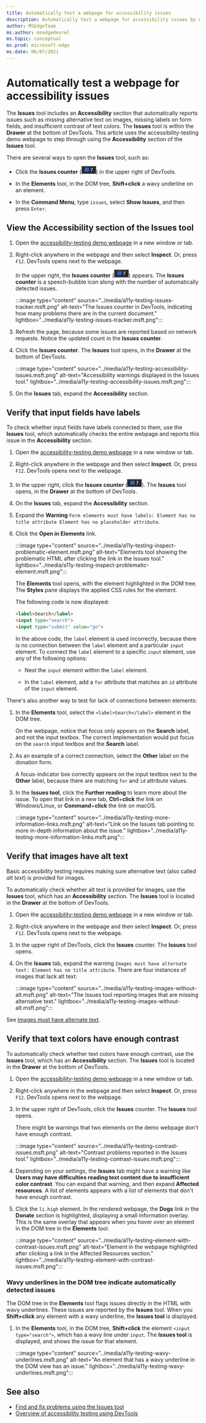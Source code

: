 ```yaml
---
title: Automatically test a webpage for accessibility issues
description: Automatically test a webpage for accessibility issues by using the Accessibility section of the Issues tool.
author: MSEdgeTeam
ms.author: msedgedevrel
ms.topic: conceptual
ms.prod: microsoft-edge
ms.date: 06/07/2021
---
```

# Automatically test a webpage for accessibility issues

The **Issues** tool includes an **Accessibility** section that automatically reports issues such as missing alternative text on images, missing labels on form fields, and insufficient contrast of text colors.  The **Issues** tool is within the **Drawer** at the bottom of DevTools.  This article uses the accessibility-testing demo webpage to step through using the **Accessibility** section of the **Issues** tool.

There are several ways to open the **Issues** tool, such as:

*  Click the **Issues counter** (![Issues counter.](../media/issues-counter-icon.msft.png)) in the upper right of DevTools.

*  In the **Elements** tool, in the DOM tree, **Shift+click** a wavy underline on an element.

*  In the **Command Menu**, type `issues`, select **Show Issues**, and then press `Enter`.


<!-- ====================================================================== -->
## View the Accessibility section of the Issues tool

1. Open the [accessibility-testing demo webpage](https://microsoftedge.github.io/Demos/devtools-a11y-testing/) in a new window or tab.

1. Right-click anywhere in the webpage and then select **Inspect**.  Or, press `F12`.  DevTools opens next to the webpage.

   In the upper right, the **Issues counter** (![Issues counter.](../media/issues-counter-icon.msft.png)) appears.  The **Issues counter** is a speech-bubble icon along with the number of automatically detected issues.

   :::image type="content" source="../media/a11y-testing-issues-tracker.msft.png" alt-text="The Issues counter in DevTools, indicating how many problems there are in the current document." lightbox="../media/a11y-testing-issues-tracker.msft.png":::

1. Refresh the page, because some issues are reported based on network requests.  Notice the updated count in the **Issues counter**.

1. Click the **Issues counter**.  The **Issues** tool opens, in the **Drawer** at the bottom of DevTools.

   :::image type="content" source="../media/a11y-testing-accessibility-issues.msft.png" alt-text="Accessibility warnings displayed in the Issues tool." lightbox="../media/a11y-testing-accessibility-issues.msft.png":::

1. On the **Issues** tab, expand the **Accessibility** section.


<!-- ====================================================================== -->
## Verify that input fields have labels

To check whether input fields have labels connected to them, use the **Issues** tool, which automatically checks the entire webpage and reports this issue in the **Accessibility** section.

1. Open the [accessibility-testing demo webpage](https://microsoftedge.github.io/Demos/devtools-a11y-testing/) in a new window or tab.

1. Right-click anywhere in the webpage and then select **Inspect**.  Or, press `F12`.  DevTools opens next to the webpage.

1. In the upper right, click the **Issues counter** (![Issues counter.](../media/issues-counter-icon.msft.png)).  The **Issues** tool opens, in the **Drawer** at the bottom of DevTools.

1. On the **Issues** tab, expand the **Accessibility** section.

1. Expand the **Warning** `Form elements must have labels: Element has no title attribute Element has no placeholder attribute`.

1. Click the **Open in Elements** link.

   :::image type="content" source="../media/a11y-testing-inspect-problematic-element.msft.png" alt-text="Elements tool showing the problematic HTML after clicking the link in the Issues tool." lightbox="../media/a11y-testing-inspect-problematic-element.msft.png":::
    
   The **Elements** tool opens, with the element highlighted in the DOM tree.  The **Styles** pane displays the applied CSS rules for the element.
  
   The following code is now displayed:

   ```html
   <label>Search</label>
   <input type="search">
   <input type="submit" value="go">
   ```

   In the above code, the `label` element is used incorrectly, because there is no connection between the `label` element and a particular `input` element.  To connect the `label` element to a specific `input` element, use any of the following options:

   *  Nest the `input` element within the `label` element.

   *  In the `label` element, add a `for` attribute that matches an `id` attribute of the `input` element.

There's also another way to test for lack of connections between elements:

1. In the **Elements** tool, select the `<label>Search</label>` element in the DOM tree.

   On the webpage, notice that focus only appears on the **Search** label, and not the input textbox.  The correct implementation would put focus on the `search` input textbox and the **Search** label.

1. As an example of a correct connection, select the **Other** label on the donation form.

   A focus-indicator box correctly appears on the input textbox next to the **Other** label, because there are matching `for` and `id` attribute values.

1. In the **Issues tool**, click the **Further reading** to learn more about the issue.  To open that link in a new tab, **Ctrl**+**click** the link on Windows/Linux, or **Command**+**click** the link on macOS.

   :::image type="content" source="../media/a11y-testing-more-information-links.msft.png" alt-text="Link on the Issues tab pointing to more in-depth information about the issue." lightbox="../media/a11y-testing-more-information-links.msft.png":::


<!-- ====================================================================== -->
## Verify that images have alt text

Basic accessibility testing requires making sure alternative text (also called _alt text_) is provided for images.

To automatically check whether alt text is provided for images, use the **Issues** tool, which has an **Accessibility** section.  The **Issues** tool is located in the **Drawer** at the bottom of DevTools.

1. Open the [accessibility-testing demo webpage](https://microsoftedge.github.io/Demos/devtools-a11y-testing/) in a new window or tab.

1. Right-click anywhere in the webpage and then select **Inspect**.  Or, press `F12`.  DevTools opens next to the webpage.

1. In the upper right of DevTools, click the **Issues** counter.  The **Issues** tool opens.

1. On the **Issues** tab, expand the warning `Images must have alternate text: Element has no title attribute`.  There are four instances of images that lack alt text:

   :::image type="content" source="../media/a11y-testing-images-without-alt.msft.png" alt-text="The Issues tool reporting images that are missing alternative text." lightbox="../media/a11y-testing-images-without-alt.msft.png":::

See [Images must have alternate text](https://dequeuniversity.com/rules/axe/4.1/image-alt).


<!-- ====================================================================== -->
## Verify that text colors have enough contrast

To automatically check whether text colors have enough contrast, use the **Issues** tool, which has an **Accessibility** section.  The **Issues** tool is located in the **Drawer** at the bottom of DevTools.

1. Open the [accessibility-testing demo webpage](https://microsoftedge.github.io/Demos/devtools-a11y-testing/) in a new window or tab.

1. Right-click anywhere in the webpage and then select **Inspect**.  Or, press `F12`.  DevTools opens next to the webpage.

1. In the upper right of DevTools, click the **Issues** counter.  The **Issues** tool opens.

   There might be warnings that two elements on the demo webpage don't have enough contrast.

   :::image type="content" source="../media/a11y-testing-contrast-issues.msft.png" alt-text="Contrast problems reported in the Issues tool." lightbox="../media/a11y-testing-contrast-issues.msft.png":::

1. Depending on your settings, the **Issues** tab might have a warning like **Users may have difficulties reading text content due to insufficient color contrast**.   You can expand that warning, and then expand **Affected resources**.  A list of elements appears with a list of elements that don't have enough contrast.

1. Click the `li.high` element.  In the rendered webpage, the **Dogs** link in the **Donate** section is highlighted, displaying a small information overlay.  This is the same overlay that appears when you hover over an element in the DOM tree in the **Elements** tool.

   :::image type="content" source="../media/a11y-testing-element-with-contrast-issues.msft.png" alt-text="Element in the webpage highlighted after clicking a link in the Affected Resources section." lightbox="../media/a11y-testing-element-with-contrast-issues.msft.png":::


### Wavy underlines in the DOM tree indicate automatically detected issues

The DOM tree in the **Elements** tool flags issues directly in the HTML with wavy underlines.  These issues are reported by the **Issues** tool.  When you **Shift+click** any element with a wavy underline, the **Issues tool** is displayed.

1. In the **Elements** tool, in the DOM tree, **Shift+click** the element `<input type="search">`, which has a wavy line under `input`.  The **Issues tool** is displayed, and shows the issue for that element.

   :::image type="content" source="../media/a11y-testing-wavy-underlines.msft.png" alt-text="An element that has a wavy underline in the DOM view has an issue." lightbox="../media/a11y-testing-wavy-underlines.msft.png":::


<!-- ====================================================================== -->
## See also

*  [Find and fix problems using the Issues tool](../issues/index.md)
*  [Overview of accessibility testing using DevTools](accessibility-testing-in-devtools.md)
